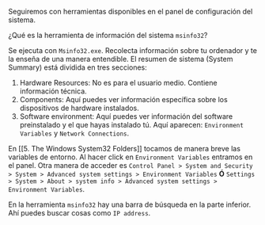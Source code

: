 Seguiremos con herramientas disponibles en el panel de configuración del sistema.

¿Qué es la herramienta de información del sistema `msinfo32`?

Se ejecuta con `Msinfo32.exe`. Recolecta información sobre tu ordenador y te la enseña de una manera entendible. El resumen de sistema (System Summary) está dividida en tres secciones:

1. Hardware Resources: No es para el usuario medio. Contiene información técnica.
2. Components: Aquí puedes ver información específica sobre los dispositivos de hardware instalados.
3. Software environment: Aquí puedes ver información del software preinstalado y el que hayas instalado tú. Aquí aparecen: `Environment Variables` y `Network Connections`.

En [[5. The Windows System32 Folders]] tocamos de manera breve las variables de entorno. Al hacer click en `Environment Variables` entramos en el panel. Otra manera de acceder es `Control Panel > System and Security > System > Advanced system settings > Environment Variables` **Ó** `Settings > System > About > system info > Advanced system settings > Environment Variables`.

En la herramienta `msinfo32` hay una barra de búsqueda en la parte inferior. Ahí puedes buscar cosas como `IP address`.